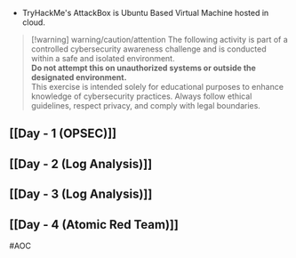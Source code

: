 - TryHackMe's AttackBox is Ubuntu Based Virtual Machine hosted in cloud.
> [!warning] warning/caution/attention
> The following activity is part of a controlled cybersecurity awareness challenge and is conducted within a safe and isolated environment.  
**Do not attempt this on unauthorized systems or outside the designated environment.**  
This exercise is intended solely for educational purposes to enhance knowledge of cybersecurity practices. Always follow ethical guidelines, respect privacy, and comply with legal boundaries.
## [[Day - 1 (OPSEC)]]
## [[Day - 2 (Log Analysis)]]
## [[Day - 3 (Log Analysis)]]

## [[Day - 4 (Atomic Red Team)]]
#AOC